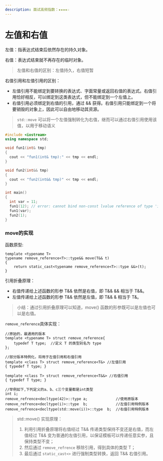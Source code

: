 ```yaml
---
description: 面试高频指数：★★★★☆
---
```


# 左值和右值

左值：指表达式结束后依然存在的持久对象。

右值：表达式结束就不再存在的临时对象。

> 左值和右值的区别：左值持久，右值短暂

右值引用和左值引用的区别：

* 左值引用不能绑定到要转换的表达式、字面常量或返回右值的表达式。右值引用恰好相反，可以绑定到这类表达式，但不能绑定到一个左值上。 
* 右值引用必须绑定到右值的引用，通过 && 获得。右值引用只能绑定到一个将要销毁的对象上，因此可以自由地移动其资源。

> `std::move` 可以将一个左值强制转化为右值，继而可以通过右值引用使用该值，以用于移动语义

```cpp
#include <iostream>
using namespace std;

void fun1(int& tmp) 
{ 
  cout << "fun1(int& tmp):" << tmp << endl; 
} 

void fun2(int&& tmp) 
{ 
  cout << "fun2(int&& tmp)" << tmp << endl; 
} 

int main() 
{ 
  int var = 11; 
  fun1(12); // error: cannot bind non-const lvalue reference of type 'int&' to an rvalue of type 'int'
  fun1(var);
  fun2(1); 
}
```

### move的实现

函数原型:

```text
template <typename T>
typename remove_reference<T>::type&& move(T&& t)
{
	return static_cast<typename remove_reference<T>::type &&>(t);
}
```

引用折叠原理：

* 右值传递给上述函数的形参 T&& 依然是右值，即 T&& && 相当于 T&&。 
* 左值传递给上述函数的形参 T&& 依然是左值，即 T&& & 相当于 T&。 

> 小结：通过引用折叠原理可以知道，move\(\) 函数的形参既可以是左值也可以是右值。

`remove_reference`具体实现：

```text
//原始的，最通用的版本
template <typename T> struct remove_reference{
    typedef T type;  //定义 T 的类型别名为 type
};
 
//部分版本特例化，将用于左值引用和右值引用
template <class T> struct remove_reference<T&> //左值引用
{ typedef T type; }
 
template <class T> struct remove_reference<T&&> //右值引用
{ typedef T type; }   
  
//举例如下,下列定义的a、b、c三个变量都是int类型
int i;
remove_refrence<decltype(42)>::type a;             //使用原版本
remove_refrence<decltype(i)>::type  b;             //左值引用特例版本
remove_refrence<decltype(std::move(i))>::type  b;  //右值引用特例版本
```

> std::move\(\) 实现原理：
>
> 1. 利用引用折叠原理将右值经过 T&& 传递类型保持不变还是右值，而左值经过 T&& 变为普通的左值引用，以保证模板可以传递任意实参，且保持类型不变； 
> 2. 然后通过 `remove_refrence` 移除引用，得到具体的类型 T；
> 3.  最后通过 `static_cast<>` 进行强制类型转换，返回 T&& 右值引用。

